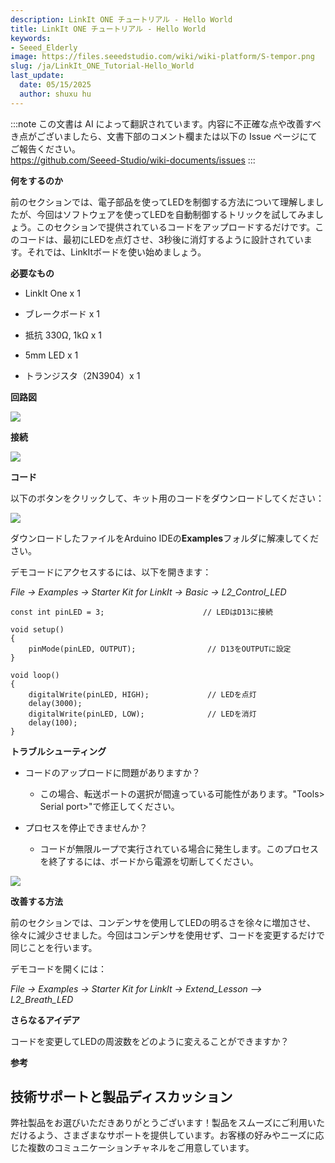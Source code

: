 ```yaml
---
description: LinkIt ONE チュートリアル - Hello World
title: LinkIt ONE チュートリアル - Hello World
keywords:
- Seeed_Elderly
image: https://files.seeedstudio.com/wiki/wiki-platform/S-tempor.png
slug: /ja/LinkIt_ONE_Tutorial-Hello_World
last_update:
  date: 05/15/2025
  author: shuxu hu
---
```

:::note
この文書は AI によって翻訳されています。内容に不正確な点や改善すべき点がございましたら、文書下部のコメント欄または以下の Issue ページにてご報告ください。  
https://github.com/Seeed-Studio/wiki-documents/issues
:::

**何をするのか**

前のセクションでは、電子部品を使ってLEDを制御する方法について理解しましたが、今回はソフトウェアを使ってLEDを自動制御するトリックを試してみましょう。このセクションで提供されているコードをアップロードするだけです。このコードは、最初にLEDを点灯させ、3秒後に消灯するように設計されています。それでは、LinkItボードを使い始めましょう。

**必要なもの**

*   LinkIt One x 1

*   ブレークボード x 1

*   抵抗 330Ω, 1kΩ x 1

*   5mm LED x 1

*   トランジスタ（2N3904）x 1

**回路図**

![](https://files.seeedstudio.com/wiki/LinkIt_ONE_Tutorial-Hello_World/img/LinkItONE_Kit_1_1.jpg)

**接続**

![](https://files.seeedstudio.com/wiki/LinkIt_ONE_Tutorial-Hello_World/img/LinkItONE_Kit_1_2.png)

**コード**

以下のボタンをクリックして、キット用のコードをダウンロードしてください：

[![](https://files.seeedstudio.com/wiki/LinkIt_ONE_Tutorial-Hello_World/img/Code_sidekick_linkit.png)](https://github.com/Seeed-Studio/Sidekick_Basic_Kit_for_LinkIt)

ダウンロードしたファイルをArduino IDEの**Examples**フォルダに解凍してください。

デモコードにアクセスするには、以下を開きます：

_File -&gt; Examples -&gt; Starter Kit for LinkIt -&gt; Basic -&gt; L2_Control_LED_
```
const int pinLED = 3;                      // LEDはD13に接続

void setup()
{
    pinMode(pinLED, OUTPUT);                // D13をOUTPUTに設定
}

void loop()
{
    digitalWrite(pinLED, HIGH);             // LEDを点灯
    delay(3000);
    digitalWrite(pinLED, LOW);              // LEDを消灯
    delay(100);
}
```

**トラブルシューティング**

*   コードのアップロードに問題がありますか？

    *   この場合、転送ポートの選択が間違っている可能性があります。"Tools&gt; Serial port&gt;"で修正してください。

*   プロセスを停止できませんか？

    *   コードが無限ループで実行されている場合に発生します。このプロセスを終了するには、ボードから電源を切断してください。

![](https://files.seeedstudio.com/wiki/LinkIt_ONE_Tutorial-Hello_World/img/LinkItONE_Kit_2_3.jpg)

**改善する方法**

前のセクションでは、コンデンサを使用してLEDの明るさを徐々に増加させ、徐々に減少させました。今回はコンデンサを使用せず、コードを変更するだけで同じことを行います。

デモコードを開くには：

_File -&gt; Examples -&gt; Starter Kit for LinkIt -&gt; Extend_Lesson –&gt; L2_Breath_LED_

**さらなるアイデア**

コードを変更してLEDの周波数をどのように変えることができますか？

**参考**

<!-- *   [The Basics](/LinkIt_ONE_Tutorial-The_Basics)

*   [Hello World](/LinkIt_ONE_Tutorial-Hello_World)

*   [Push Button](/LinkIt_ONE_Tutorial-Push_Button)

*   [Marquee](/LinkIt_ONE_Tutorial-Marquee)

*   [Colorful World](/LinkIt_ONE_Tutorial-Colorful_World)

*   [Analog Interface](/LinkIt_ONE_Tutorial-Analog_Interface)

*   [Mini Servo](/LinkIt-ONE-Tutorial---Mini-Servo)

*   [Light Sensor](/LinkIt_ONE_Tutorial-Light-Sensor)

*   [SMS Control the LED](/LinkIt_ONE_Tutorial-SMS_control_the_LED)

*   [Get Temperature with Webpage](/LinkIt_ONE_Tutorial-Get_temperature_with_Webpage) -->

## 技術サポートと製品ディスカッション

弊社製品をお選びいただきありがとうございます！製品をスムーズにご利用いただけるよう、さまざまなサポートを提供しています。お客様の好みやニーズに応じた複数のコミュニケーションチャネルをご用意しています。

<div class="button_tech_support_container">
<a href="https://forum.seeedstudio.com/" class="button_forum"></a> 
<a href="https://www.seeedstudio.com/contacts" class="button_email"></a>
</div>

<div class="button_tech_support_container">
<a href="https://discord.gg/eWkprNDMU7" class="button_discord"></a> 
<a href="https://github.com/Seeed-Studio/wiki-documents/discussions/69" class="button_discussion"></a>
</div>